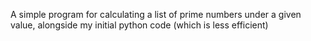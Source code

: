 A simple program for calculating a list of prime numbers under a given value, alongside my initial python code (which is less efficient)
